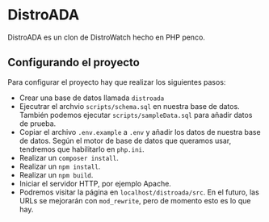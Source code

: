 # DistroADA

DistroADA es un clon de DistroWatch hecho en PHP penco.

## Configurando el proyecto

Para configurar el proyecto hay que realizar los siguientes pasos:

* Crear una base de datos llamada `distroada`
* Ejecutrar el archvio `scripts/schema.sql` en nuestra base de datos. También
 podemos ejecutar `scripts/sampleData.sql` para añadir datos de prueba.
* Copiar el archivo `.env.example` a `.env` y añadir los datos de nuestra 
base de datos. Según el motor de base de datos que queramos usar, tendremos 
que habilitarlo en `php.ini`.
* Realizar un `composer install`.
* Realizar un `npm install`.
* Realizar un `npm build`.
* Iniciar el servidor HTTP, por ejemplo Apache.
* Podremos visitar la página en `localhost/distroada/src`. En el futuro, las 
URLs se mejorarán con `mod_rewrite`, pero de momento esto es lo que hay.